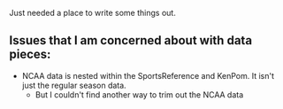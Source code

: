 Just needed a place to write some things out.


## Issues that I am concerned about with data pieces:
* NCAA data is nested within the SportsReference and KenPom. It isn't just the regular season data. 
    * But I couldn't find another way to trim out the NCAA data
